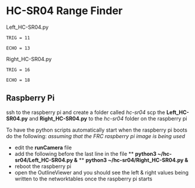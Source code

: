 # HC-SR04 Range Finder 

Left_HC-SR04.py 

    TRIG = 11

    ECHO = 13

Right_HC-SR04.py

    TRIG = 16

    ECHO = 18

## Raspberry Pi
ssh to the raspberry pi and create a folder called *hc-sr04*
scp the **Left_HC-SR04.py** and **Right_HC-SR04.py** to the *hc-sr04* folder on the raspberry pi

To have the python scripts automatically start when the raspberry pi boots do the following:
*assuming that the FRC raspberry pi image is being used*
* edit the **runCamera** file
* add the following before the last line in the file
** **python3 ~/hc-sr04/Left_HC-SR04.py &**
** **python3 ~/hc-sr04/Right_HC-SR04.py &**
* reboot the raspberry pi
* open the OutlineViewer and you should see the left & right values being written to the networktables once the raspberry pi starts